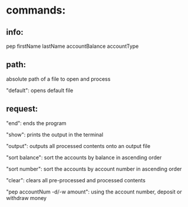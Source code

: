 # commands:

## info:

pep firstName lastName accountBalance accountType

## path:

absolute path of a file to open and process

"default": opens default file

## request:

"end": ends the program

"show": prints the output in the terminal

"output": outputs all processed contents onto an output file

"sort balance": sort the accounts by balance in ascending order

"sort number": sort the accounts by account number in ascending order

"clear": clears all pre-processed and processed contents

"pep accountNum -d/-w amount": using the account number, deposit or withdraw money
